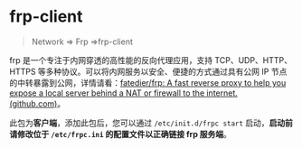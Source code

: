 # frp-client

> Network => Frp =>frp-client

frp 是一个专注于内网穿透的高性能的反向代理应用，支持 TCP、UDP、HTTP、HTTPS 等多种协议。可以将内网服务以安全、便捷的方式通过具有公网 IP 节点的中转暴露到公网，详情请看：[fatedier/frp: A fast reverse proxy to help you expose a local server behind a NAT or firewall to the internet. (github.com)](https://github.com/fatedier/frp)。

此包为**客户端**，添加此包后，您可以通过 `/etc/init.d/frpc start` 启动，**启动前请修改位于 `/etc/frpc.ini` 的配置文件以正确链接 frp 服务端**。
